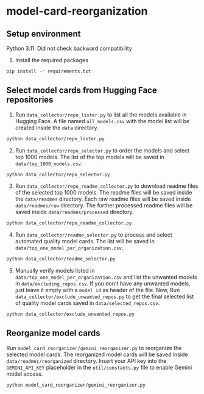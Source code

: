 # model-card-reorganization
## Setup environment
Python 3.11. Did not check backward compatibility
1. Install the required packages
```bash
pip install -r requirements.txt
```

## Select model cards from Hugging Face repositories
1. Run `data_collector/repo_lister.py` to list all the models available in Hugging Face. A file named `all_models.csv` with the model list will be created  inside the `data` directory.
```bash
python data_collector/repo_lister.py
```
2. Run `data_collector/repo_selector.py` to order the models and select top 1000 models. The list of the top models will be saved in `data/top_1000_models.csv`.
```bash
python data_collector/repo_selector.py
```
3. Run `data_collector/repo_readme_collector.py` to download readme files of the selected top 1000 models. The readme files will be saved inside the `data/readmes` directory. Each raw readme files will be saved inside `data/readmes/raw` directory. The further processed readme files will be saved inside `data/readmes/processed` directory.
```bash
python data_collector/repo_readme_collector.py
```
4. Run `data_collector/readme_selector.py` to process and select automated quality model cards. The list will be saved in `data/top_one_model_per_organization.csv`.
```bash
python data_collector/readme_selector.py
```
5. Manually verify models listed in `data/top_one_model_per_organization.csv` and list the unwanted models in `data/excluding_repos.csv`. If you don't have any unwanted models, just leave it empty with a `model_id` as header of the file. Now, Run `data_collector/exclude_unwamted_repos.py` to get the final selected list of quality model cards saved in `data/selected_repos.csv`.
```bash
python data_collector/exclude_unwanted_repos.py
```

## Reorganize model cards
Run `model_card_reorganizer/gemini_reorganizer.py` to reorganize the selected model cards. The reorganized model cards will be saved inside `data/readmes/reorganized` directory. Insert your API key into the `GEMINI_API_KEY` placeholder in the `util/constants.py` file to enable Gemini model access. 
```bash
python model_card_reorganizer/gemini_reorganizer.py
```
```